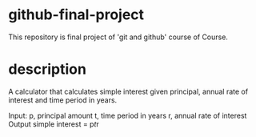 # github-final-project
This repository is final project of 'git and github' course of Course.

# description
A calculator that calculates simple interest given principal, annual rate of interest and time period in years.

Input:
   p, principal amount
   t, time period in years
   r, annual rate of interest
Output
   simple interest = p*t*r
